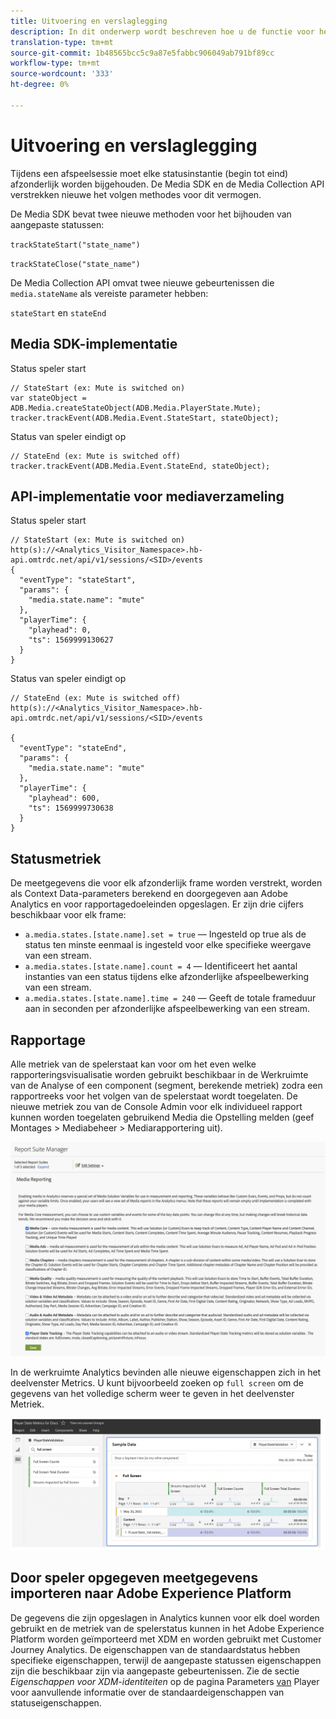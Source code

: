 ```yaml
---
title: Uitvoering en verslaglegging
description: In dit onderwerp wordt beschreven hoe u de functie voor het bijhouden van de spelerstatus kunt implementeren, inclusief.
translation-type: tm+mt
source-git-commit: 1b48565bcc5c9a87e5fabbc906049ab791bf89cc
workflow-type: tm+mt
source-wordcount: '333'
ht-degree: 0%

---
```



# Uitvoering en verslaglegging

Tijdens een afspeelsessie moet elke statusinstantie (begin tot eind) afzonderlijk worden bijgehouden. De Media SDK en de Media Collection API verstrekken nieuwe het volgen methodes voor dit vermogen.

De Media SDK bevat twee nieuwe methoden voor het bijhouden van aangepaste statussen:

`trackStateStart("state_name")`

`trackStateClose("state_name")`


De Media Collection API omvat twee nieuwe gebeurtenissen die `media.stateName` als vereiste parameter hebben:

`stateStart` en `stateEnd`

## Media SDK-implementatie

Status speler start

```
// StateStart (ex: Mute is switched on)
var stateObject = ADB.Media.createStateObject(ADB.Media.PlayerState.Mute);
tracker.trackEvent(ADB.Media.Event.StateStart, stateObject);
```

Status van speler eindigt op

```
// StateEnd (ex: Mute is switched off)
tracker.trackEvent(ADB.Media.Event.StateEnd, stateObject);
```


## API-implementatie voor mediaverzameling

Status speler start

```
// StateStart (ex: Mute is switched on)
http(s)://<Analytics_Visitor_Namespace>.hb-api.omtrdc.net/api/v1/sessions/<SID>/events
{
  "eventType": "stateStart",
  "params": {
    "media.state.name": "mute"
  },
  "playerTime": {
    "playhead": 0,
    "ts": 1569999130627
  }
}
```

Status van speler eindigt op

```
// StateEnd (ex: Mute is switched off)
http(s)://<Analytics_Visitor_Namespace>.hb-api.omtrdc.net/api/v1/sessions/<SID>/events

{
  "eventType": "stateEnd",
  "params": {
    "media.state.name": "mute"
  },
  "playerTime": {
    "playhead": 600,
    "ts": 1569999730638
  }
}
```

## Statusmetriek

De meetgegevens die voor elk afzonderlijk frame worden verstrekt, worden als Context Data-parameters berekend en doorgegeven aan Adobe Analytics en voor rapportagedoeleinden opgeslagen. Er zijn drie cijfers beschikbaar voor elk frame:

* `a.media.states.[state.name].set = true` — Ingesteld op true als de status ten minste eenmaal is ingesteld voor elke specifieke weergave van een stream.
* `a.media.states.[state.name].count = 4` — Identificeert het aantal instanties van een status tijdens elke afzonderlijke afspeelbewerking van een stream.
* `a.media.states.[state.name].time = 240` — Geeft de totale frameduur aan in seconden per afzonderlijke afspeelbewerking van een stream.

## Rapportage

Alle metriek van de spelerstaat kan voor om het even welke rapporteringsvisualisatie worden gebruikt beschikbaar in de Werkruimte van de Analyse of een component (segment, berekende metriek) zodra een rapportreeks voor het volgen van de spelerstaat wordt toegelaten. De nieuwe metriek zou van de Console Admin voor elk individueel rapport kunnen worden toegelaten gebruikend Media die Opstelling melden (geef Montages > Mediabeheer > Mediarapportering uit).

![](assets/report-setup.png)

In de werkruimte Analytics bevinden alle nieuwe eigenschappen zich in het deelvenster Metrics. U kunt bijvoorbeeld zoeken op `full screen` om de gegevens van het volledige scherm weer te geven in het deelvenster Metriek.

![](assets/full-screen-report.png)

## Door speler opgegeven meetgegevens importeren naar Adobe Experience Platform

De gegevens die zijn opgeslagen in Analytics kunnen voor elk doel worden gebruikt en de metriek van de spelerstatus kunnen in het Adobe Experience Platform worden geïmporteerd met XDM en worden gebruikt met Customer Journey Analytics. De eigenschappen van de standaardstatus hebben specifieke eigenschappen, terwijl de aangepaste statussen eigenschappen zijn die beschikbaar zijn via aangepaste gebeurtenissen. Zie de sectie *Eigenschappen voor XDM-identiteiten* op de pagina Parameters [van](/help/metrics-and-metadata/player-state-parameters.md) Player voor aanvullende informatie over de standaardeigenschappen van statuseigenschappen.
